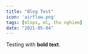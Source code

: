 ```yaml
---
title: "Blog Test"
icon: 'airflow.png'
tags: [mlops, ml, thu nghiem]
date: "2021-05-04"
---
```


Testing with **bold text**.